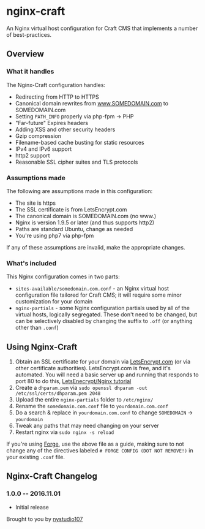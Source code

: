# nginx-craft

An Nginx virtual host configuration for Craft CMS that implements a number of best-practices.

## Overview

### What it handles

The Nginx-Craft configuration handles:

* Redirecting from HTTP to HTTPS
* Canonical domain rewrites from www.SOMEDOMAIN.com to SOMEDOMAIN.com
* Setting `PATH_INFO` properly via php-fpm -> PHP
* "Far-future" Expires headers
* Adding XSS and other security headers
* Gzip compression
* Filename-based cache busting for static resources
* IPv4 and IPv6 support
* http2 support
* Reasonable SSL cipher suites and TLS protocols

### Assumptions made

The following are assumptions made in this configuration:

* The site is https
* The SSL certificate is from LetsEncrypt.com
* The canonical domain is SOMEDOMAIN.com (no www.)
* Nginx is version 1.9.5 or later (and thus supports http2)
* Paths are standard Ubuntu, change as needed
* You're using php7 via php-fpm

If any of these assumptions are invalid, make the appropriate changes.

### What's included

This Nginx configuration comes in two parts:

* `sites-available/somedomain.com.conf` - an Nginx virtual host configuration file tailored for Craft CMS; it will require some minor customization for your domain
* `nginx-partials` - some Nginx configuration partials used by all of the virtual hosts, logically segregated.  These don't need to be changed, but can be selectively disabled by changing the suffix to `.off` (or anything other than `.conf`)

## Using Nginx-Craft

1. Obtain an SSL certificate for your domain via [LetsEncrypt.com](https://letsencrypt.org/) (or via other certificate authorities).  LetsEncrypt.com is free, and it's automated.  You will need a basic server up and running that responds to port 80 to do this, [LetsEnecrypt/Nginx tutorial](https://www.digitalocean.com/community/tutorials/how-to-secure-nginx-with-let-s-encrypt-on-ubuntu-16-04)
2. Create a `dhparam.pem` via `sudo openssl dhparam -out /etc/ssl/certs/dhparam.pem 2048`
3. Upload the entire `nginx-partials` folder to `/etc/nginx/`
4. Rename the `somedomain.com.conf` file to `yourdomain.com.conf`
5. Do a search & replace in `yourdomain.com.conf` to change `SOMEDOMAIN` -> `yourdomain`
6. Tweak any paths that may need changing on your server
7. Restart nginx via `sudo nginx -s reload`

If you're using [Forge](https://forge.laravel.com/), use the above file as a guide, making sure to not change any of the directives labeled `# FORGE CONFIG (DOT NOT REMOVE!)` in your existing `.conf` file.

## Nginx-Craft Changelog

### 1.0.0 -- 2016.11.01

* Initial release

Brought to you by [nystudio107](https://nystudio107.com/)
